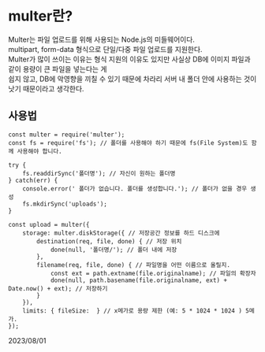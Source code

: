 <h1>multer란?</h1>
Multer는 파일 업로드를 위해 사용되는 Node.js의 미들웨어이다. <br>
multipart, form-data 형식으로 단일/다중 파일 업로드를 지원한다.<br>
Multer가 많이 쓰이는 이유는 형식 지원의 이유도 있지만 사실상 DB에 이미지 파일과 같이 용량이 큰 파일을 넣는다는 게<br>
쉽지 않고, DB에 악영향을 끼칠 수 있기 때문에 차라리 서버 내 폴더 안에 사용하는 것이 낫기 때문이라고 생각한다.

<h2>사용법</h2>

```
const multer = require('multer');
const fs = require('fs'); // 폴더를 사용해야 하기 때문에 fs(File System)도 함께 사용해야 합니다.

try {
	fs.readdirSync('폴더명'); // 자신이 원하는 폴더명
} catch(err) {
	console.error(' 폴더가 없습니다. 폴더를 생성합니다.'); // 폴더가 없을 경우 생성
    fs.mkdirSync('uploads'); 
}

const upload = multer({
    storage: multer.diskStorage({ // 저장공간 정보를 하드 디스크에
        destination(req, file, done) { // 저장 위치
            done(null, '폴더명/'); // 폴더 내에 저장
        },
        filename(req, file, done) { // 파일명을 어떤 이름으로 올릴지.
            const ext = path.extname(file.originalname); // 파일의 확장자
            done(null, path.basename(file.originalname, ext) + Date.now() + ext); // 저장하기
        }
    }),
    limits: { fileSize:  } // x메가로 용량 제한 (예: 5 * 1024 * 1024 ) 5메가.
});
```
2023/08/01

